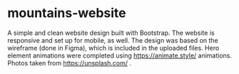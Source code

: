 # mountains-website

A simple and clean website design built with Bootstrap.
The website is responsive and set up for mobile, as well.
The design was based on the wireframe (done in Figma), which is included in the uploaded files.
Hero element animations were completed using https://animate.style/ animations.
Photos taken from https://unsplash.com/ .
